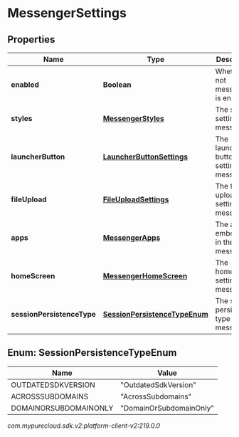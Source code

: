 # MessengerSettings


## Properties

| Name | Type | Description | Notes |
| ------------ | ------------- | ------------- | ------------- |
| **enabled** | **Boolean** | Whether or not messenger is enabled |  [optional] |
| **styles** | [**MessengerStyles**](MessengerStyles) | The style settings for messenger |  [optional] |
| **launcherButton** | [**LauncherButtonSettings**](LauncherButtonSettings) | The launcher button settings for messenger |  [optional] |
| **fileUpload** | [**FileUploadSettings**](FileUploadSettings) | The file upload settings for messenger |  [optional] |
| **apps** | [**MessengerApps**](MessengerApps) | The apps embedded in the messenger |  [optional] |
| **homeScreen** | [**MessengerHomeScreen**](MessengerHomeScreen) | The homescreen settings for messenger |  [optional] |
| **sessionPersistenceType** | [**SessionPersistenceTypeEnum**](#Enum--SessionPersistenceTypeEnum) | The session persistence type for messenger |  [optional] |


## Enum: SessionPersistenceTypeEnum

| Name | Value |
| ---- | ----- |
| OUTDATEDSDKVERSION | &quot;OutdatedSdkVersion&quot; | 
| ACROSSSUBDOMAINS | &quot;AcrossSubdomains&quot; | 
| DOMAINORSUBDOMAINONLY | &quot;DomainOrSubdomainOnly&quot; | 




_com.mypurecloud.sdk.v2:platform-client-v2:219.0.0_
